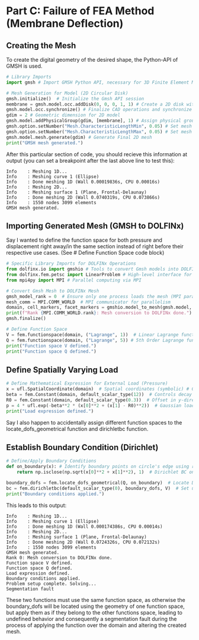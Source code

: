 # Part C: Failure of FEA Method (Membrane Deflection)

## Creating the Mesh
To create the digital geometry of the desired shape, the Python-API of GMSH is used. 

``` python
# Library Imports
import gmsh # Import GMSH Python API, necessary for 3D Finite Element Mesh generation for loading into DOLFINx

# Mesh Generation for Model (2D Circular Disk)
gmsh.initialize()  # Initialize the Gmsh API session
membrane = gmsh.model.occ.addDisk(0, 0, 0, 1, 1) # Create a 2D disk with radius 1 centered at origin
gmsh.model.occ.synchronize() # Finalize CAD operations and synchronize the model
gdim = 2 # Geometric dimension for 2D model
gmsh.model.addPhysicalGroup(gdim, [membrane], 1) # Assign physical group for FEM tagging
gmsh.option.setNumber("Mesh.CharacteristicLengthMin", 0.05) # Set mesh resolution (min)
gmsh.option.setNumber("Mesh.CharacteristicLengthMax", 0.05) # Set mesh resolution (max)
gmsh.model.mesh.generate(gdim) # Generate Final 2D mesh
print("GMSH mesh generated.")
```

After this particular section of code, you should recieve this information at output (you can set a breakpoint after the last above line to test this):
```
Info    : Meshing 1D...
Info    : Meshing curve 1 (Ellipse)
Info    : Done meshing 1D (Wall 0.00019836s, CPU 0.00016s)
Info    : Meshing 2D...
Info    : Meshing surface 1 (Plane, Frontal-Delaunay)
Info    : Done meshing 2D (Wall 0.0740319s, CPU 0.073866s)
Info    : 1550 nodes 3099 elements
GMSH mesh generated.
```

## Importing Generated Mesh (GMSH to DOLFINx)

Say I wanted to define the function space for both pressure and displacement right away/in the same section instead of right before their respective use cases. (See # Define Function Space code block)

```python
# Specific Library Imports for DOLFINx Operations
from dolfinx.io import gmshio # Tools to convert Gmsh models into DOLFINx mesh structures
from dolfinx.fem.petsc import LinearProblem # High-level interface for linear variational problems
from mpi4py import MPI # Parallel computing via MPI

# Convert Gmsh Mesh to DOLFINx Mesh
gmsh_model_rank = 0  # Ensure only one process loads the mesh (MPI parallelism)
mesh_comm = MPI.COMM_WORLD  # MPI communicator for parallelism
domain, cell_markers, facet_markers = gmshio.model_to_mesh(gmsh.model, mesh_comm, gmsh_model_rank, gdim=gdim)
print(f"Rank {MPI.COMM_WORLD.rank}: Mesh conversion to DOLFINx done.")
gmsh.finalize()

# Define Function Space
V = fem.functionspace(domain, ("Lagrange", 1))  # Linear Lagrange function space (scalar field) for displacement
Q = fem.functionspace(domain, ("Lagrange", 5)) # 5th Order Lagrange function space for pressure
print("Function space V defined.")
print("Function space Q defined.")
```

## Define Spatially Varying Load

``` python
# Define Mathematical Expression for External Load (Pressure)
x = ufl.SpatialCoordinate(domain)  # Spatial coordinates (symbolic) # Get symbolic spatial coordinate x = (x[0], x[1])
beta = fem.Constant(domain, default_scalar_type(12))  # Controls decay of load
R0 = fem.Constant(domain, default_scalar_type(0.3))  # Offset in y-direction
p = 4 * ufl.exp(-beta**2 * (x[0]**2 + (x[1] - R0)**2))  # Gaussian load centered at y = R0
print("Load expression defined.")
```

Say I also happen to accidentally assign different function spaces to the locate_dofs_geometrical function and dirichletbc function.

## Establish Boundary Condition (Dirichlet)

```python
# Define/Apply Boundary Conditions
def on_boundary(x): # Identify boundary points on circle's edge using radius check
    return np.isclose(np.sqrt(x[0]**2 + x[1]**2), 1)  # Dirichlet BC on the circle

boundary_dofs = fem.locate_dofs_geometrical(Q, on_boundary)  # Locate DOFs on boundary (hint: this is the erroneous line)
bc = fem.dirichletbc(default_scalar_type(0), boundary_dofs, V)  # Set u = 0 on boundary (clamped)
print("Boundary conditions applied.")
```

This leads to this output:

```
Info    : Meshing 1D...
Info    : Meshing curve 1 (Ellipse)
Info    : Done meshing 1D (Wall 0.000174386s, CPU 0.00014s)
Info    : Meshing 2D...
Info    : Meshing surface 1 (Plane, Frontal-Delaunay)
Info    : Done meshing 2D (Wall 0.0724326s, CPU 0.072132s)
Info    : 1550 nodes 3099 elements
GMSH mesh generated.
Rank 0: Mesh conversion to DOLFINx done.
Function space V defined.
Function space Q defined.
Load expression defined.
Boundary conditions applied.
Problem setup complete. Solving...
Segmentation fault
```

These two functions must use the same function space, as otherwise the boundary_dofs will be located using the geometry of one function space, but apply them as if they belong to the other functions space, leading to undefined behavior and consequently a segmentation fault during the process of applying the function over the domain and altering the created mesh.
